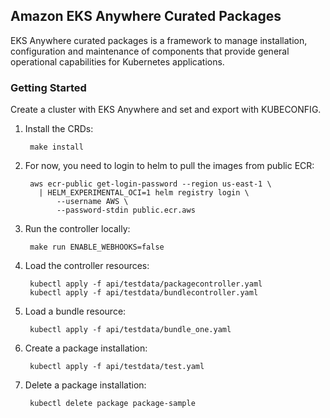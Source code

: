 ## Amazon EKS Anywhere Curated Packages

EKS Anywhere curated packages is a framework to manage installation, configuration and maintenance of components that provide general operational capabilities for Kubernetes applications.

### Getting Started

Create a cluster with EKS Anywhere and set and export with KUBECONFIG.

1. Install the CRDs:

        make install

1. For now, you need to login to helm to pull the images from public ECR:

        aws ecr-public get-login-password --region us-east-1 \
          | HELM_EXPERIMENTAL_OCI=1 helm registry login \
              --username AWS \
              --password-stdin public.ecr.aws

1. Run the controller locally:

        make run ENABLE_WEBHOOKS=false

1. Load the controller resources:

        kubectl apply -f api/testdata/packagecontroller.yaml
        kubectl apply -f api/testdata/bundlecontroller.yaml

1. Load a bundle resource:

        kubectl apply -f api/testdata/bundle_one.yaml

1. Create a package installation:

        kubectl apply -f api/testdata/test.yaml

1. Delete a package installation:

        kubectl delete package package-sample
